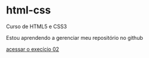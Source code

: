 # html-css
Curso de HTML5 e CSS3

Estou aprendendo a gerenciar meu repositório no github

<a href='https://samuraideferro.github.io/html-css/ex002/index.html'>acessar o execício 02</a> 